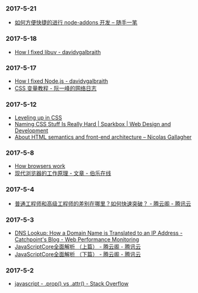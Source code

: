 ### 2017-5-21<br />
+ [如何方便快捷的进行 node-addons 开发 – 随手一笔](http://www.orrafy.com/posts/my/node-addons)<br />

### 2017-5-18<br />
+ [How I fixed libuv - davidvgalbraith](http://davidvgalbraith.com/how-i-fixed-libuv/)<br />

### 2017-5-17<br />
+ [How I fixed Node.js - davidvgalbraith](http://davidvgalbraith.com/how-i-fixed-node-js/)<br />
+ [CSS 变量教程 - 阮一峰的网络日志](http://www.ruanyifeng.com/blog/2017/05/css-variables.html)<br />

### 2017-5-12<br />
+ [Leveling up in CSS](https://medium.freecodecamp.com/leveling-up-css-44b5045a2667)<br />
+ [Naming CSS Stuff Is Really Hard | Sparkbox | Web Design and Development](https://seesparkbox.com/foundry/naming_css_stuff_is_really_hard)<br />
+ [About HTML semantics and front-end architecture – Nicolas Gallagher](http://nicolasgallagher.com/about-html-semantics-front-end-architecture/)<br />

### 2017-5-8<br />
+ [How browsers work](http://taligarsiel.com/Projects/howbrowserswork1.htm)<br />
+ [现代浏览器的工作原理 - 文章 - 伯乐在线](http://blog.jobbole.com/12749/)<br />

### 2017-5-4<br />
+ [普通工程师和高级工程师的差别在哪里？如何快速突破？ - 腾云阁 - 腾讯云](https://www.qcloud.com/community/article/780807)<br />

### 2017-5-3<br />
+ [DNS Lookup: How a Domain Name is Translated to an IP Address - Catchpoint's Blog - Web Performance Monitoring](http://blog.catchpoint.com/2014/07/01/dns-lookup-domain-name-ip-address/)<br />
+ [JavaScriptCore全面解析 （上篇） - 腾云阁 - 腾讯云](https://www.qcloud.com/community/article/873202)<br />
+ [JavaScriptCore全面解析 （下篇） - 腾云阁 - 腾讯云](https://www.qcloud.com/community/article/516026?fromSource=gwzcw.93398.93398.93398)<br />

### 2017-5-2<br />
+ [javascript - .prop() vs .attr() - Stack Overflow](http://stackoverflow.com/questions/5874652/prop-vs-attr/5884994#5884994)<br />